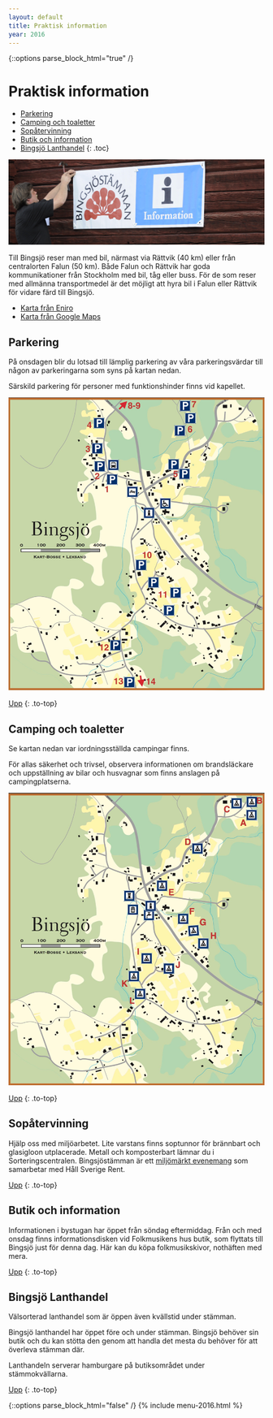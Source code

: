 ```yaml
---
layout: default
title: Praktisk information
year: 2016
---
```


{::options parse_block_html="true" /}
<div class="glacier">

# Praktisk information

- [Parkering](#parkering)
- [Camping och toaletter](#camping-och-toaletter)
- [Sopåtervinning](#soptervinning)
- [Butik och information](#butik-och-information)
- [Bingsjö Lanthandel](#bingsj-lanthandel)
{: .toc}

![](/img/page/info.jpg)

Till Bingsjö reser man med bil, närmast via Rättvik (40 km) eller från centralorten Falun (50 km). Både Falun och Rättvik har goda kommunikationer från Stockholm med bil, tåg eller buss. För de som reser med allmänna transportmedel är det möjligt att hyra bil i Falun eller Rättvik för vidare färd till Bingsjö.

- [Karta från Eniro](http://kartor.eniro.se/m/a5O9d)
- [Karta från Google Maps](https://www.google.se/maps/place/Bingsjö,+790+26+Enviken/@61.0264385,15.6299413,12z/)

## Parkering

På onsdagen blir du lotsad till lämplig parkering av våra parkeringsvärdar till någon av parkeringarna som syns på kartan nedan.

Särskild parkering för personer med funktionshinder finns vid kapellet.

![](/img/karta-parkering_2016.jpg)

[Upp](#praktisk-information)
{: .to-top}

## Camping och toaletter

Se kartan nedan var iordningsställda campingar finns.

För allas säkerhet och trivsel, observera informationen om brandsläckare och uppställning av bilar och husvagnar som finns anslagen på campingplatserna.

![](/img/karta-camping_2016.jpg)

[Upp](#praktisk-information)
{: .to-top}


## Sopåtervinning
Hjälp oss med miljöarbetet. Lite varstans finns soptunnor för brännbart och glasigloon utplacerade. Metall och komposterbart lämnar du i Sorteringscentralen. Bingsjöstämman är ett [miljömärkt evenemang](/miljodiplomerat) som samarbetar med Håll Sverige Rent.

[Upp](#praktisk-information)
{: .to-top}


## Butik och information

Informationen i bystugan har öppet från söndag eftermiddag. Från och med ons­dag finns informationsdisken vid Folkmusikens hus butik, som  flyttats till Bingsjö just för denna dag. Här kan du köpa folkmusik­skivor, nothäften med mera.

[Upp](#praktisk-information)
{: .to-top}


## Bingsjö Lanthandel

Välsorterad lanthandel som är öppen även kvälls­tid under stämman.

Bingsjö lanthandel har öppet före och under stämman. Bingsjö behöver sin butik och du kan stötta den genom att handla det mesta du behöver för att överleva stämman där.

Lanthandeln serverar hamburgare på butiksområdet under stämmokvällarna.

[Upp](#praktisk-information)
{: .to-top}


{::options parse_block_html="false" /}
{% include menu-2016.html %}

</div>
